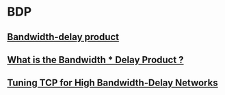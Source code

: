 # BDP

## [Bandwidth-delay product](https://en.wikipedia.org/wiki/Bandwidth-delay_product)

## [What is the Bandwidth * Delay Product ?](https://www.speedguide.net/faq/what-is-the-bandwidth-delay-product-185)

## [Tuning TCP for High Bandwidth-Delay Networks](http://www.kehlet.cx/articles/99.html)
